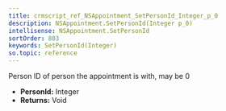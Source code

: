 ```yaml
---
title: crmscript_ref_NSAppointment_SetPersonId_Integer_p_0
description: NSAppointment.SetPersonId(Integer p_0)
intellisense: NSAppointment.SetPersonId
sortOrder: 803
keywords: SetPersonId(Integer)
so.topic: reference
---
```



Person ID of person the appointment is with, may be 0



* **PersonId:** Integer
* **Returns:** Void


